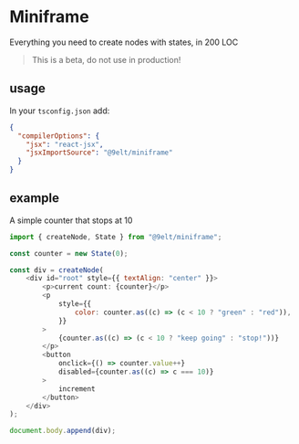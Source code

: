 # Miniframe

Everything you need to create nodes with states, in 200 LOC

> This is a beta, do not use in production!

## usage

In your `tsconfig.json` add:

```json
{
  "compilerOptions": {
    "jsx": "react-jsx",
    "jsxImportSource": "@9elt/miniframe"
  }
}
```

## example

A simple counter that stops at 10

```js
import { createNode, State } from "@9elt/miniframe";

const counter = new State(0);

const div = createNode(
    <div id="root" style={{ textAlign: "center" }}>
        <p>current count: {counter}</p>
        <p
            style={{
                color: counter.as((c) => (c < 10 ? "green" : "red")),
            }}
        >
            {counter.as((c) => (c < 10 ? "keep going" : "stop!"))}
        </p>
        <button
            onclick={() => counter.value++}
            disabled={counter.as((c) => c === 10)}
        >
            increment
        </button>
    </div>
);

document.body.append(div);
```
